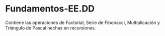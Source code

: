 # Fundamentos-EE.DD
Contiene las operaciones de Factorial, Serie de Fibonacci, Multiplicación y Triángulo de Pascal hechas en recursiones.
